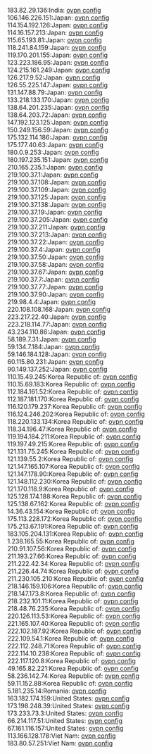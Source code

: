 183.82.29.136:India: [ovpn config](vpn/183_82_29_136.ovpn)  
106.146.226.151:Japan: [ovpn config](vpn/106_146_226_151.ovpn)  
114.154.192.126:Japan: [ovpn config](vpn/114_154_192_126.ovpn)  
114.16.157.213:Japan: [ovpn config](vpn/114_16_157_213.ovpn)  
115.65.193.81:Japan: [ovpn config](vpn/115_65_193_81.ovpn)  
118.241.84.159:Japan: [ovpn config](vpn/118_241_84_159.ovpn)  
119.170.201.155:Japan: [ovpn config](vpn/119_170_201_155.ovpn)  
123.223.186.95:Japan: [ovpn config](vpn/123_223_186_95.ovpn)  
124.215.161.249:Japan: [ovpn config](vpn/124_215_161_249.ovpn)  
126.217.9.52:Japan: [ovpn config](vpn/126_217_9_52.ovpn)  
126.55.225.147:Japan: [ovpn config](vpn/126_55_225_147.ovpn)  
131.147.88.79:Japan: [ovpn config](vpn/131_147_88_79.ovpn)  
133.218.133.170:Japan: [ovpn config](vpn/133_218_133_170.ovpn)  
138.64.201.235:Japan: [ovpn config](vpn/138_64_201_235.ovpn)  
138.64.203.72:Japan: [ovpn config](vpn/138_64_203_72.ovpn)  
147.192.123.125:Japan: [ovpn config](vpn/147_192_123_125.ovpn)  
150.249.156.59:Japan: [ovpn config](vpn/150_249_156_59.ovpn)  
175.132.114.186:Japan: [ovpn config](vpn/175_132_114_186.ovpn)  
175.177.40.63:Japan: [ovpn config](vpn/175_177_40_63.ovpn)  
180.0.9.253:Japan: [ovpn config](vpn/180_0_9_253.ovpn)  
180.197.235.151:Japan: [ovpn config](vpn/180_197_235_151.ovpn)  
210.165.235.1:Japan: [ovpn config](vpn/210_165_235_1.ovpn)  
219.100.37.1:Japan: [ovpn config](vpn/219_100_37_1.ovpn)  
219.100.37.108:Japan: [ovpn config](vpn/219_100_37_108.ovpn)  
219.100.37.109:Japan: [ovpn config](vpn/219_100_37_109.ovpn)  
219.100.37.125:Japan: [ovpn config](vpn/219_100_37_125.ovpn)  
219.100.37.138:Japan: [ovpn config](vpn/219_100_37_138.ovpn)  
219.100.37.19:Japan: [ovpn config](vpn/219_100_37_19.ovpn)  
219.100.37.205:Japan: [ovpn config](vpn/219_100_37_205.ovpn)  
219.100.37.211:Japan: [ovpn config](vpn/219_100_37_211.ovpn)  
219.100.37.213:Japan: [ovpn config](vpn/219_100_37_213.ovpn)  
219.100.37.22:Japan: [ovpn config](vpn/219_100_37_22.ovpn)  
219.100.37.4:Japan: [ovpn config](vpn/219_100_37_4.ovpn)  
219.100.37.50:Japan: [ovpn config](vpn/219_100_37_50.ovpn)  
219.100.37.58:Japan: [ovpn config](vpn/219_100_37_58.ovpn)  
219.100.37.67:Japan: [ovpn config](vpn/219_100_37_67.ovpn)  
219.100.37.7:Japan: [ovpn config](vpn/219_100_37_7.ovpn)  
219.100.37.77:Japan: [ovpn config](vpn/219_100_37_77.ovpn)  
219.100.37.90:Japan: [ovpn config](vpn/219_100_37_90.ovpn)  
219.98.4.4:Japan: [ovpn config](vpn/219_98_4_4.ovpn)  
220.108.108.168:Japan: [ovpn config](vpn/220_108_108_168.ovpn)  
223.217.22.40:Japan: [ovpn config](vpn/223_217_22_40.ovpn)  
223.218.114.77:Japan: [ovpn config](vpn/223_218_114_77.ovpn)  
43.234.110.86:Japan: [ovpn config](vpn/43_234_110_86.ovpn)  
58.189.7.31:Japan: [ovpn config](vpn/58_189_7_31.ovpn)  
59.134.7.184:Japan: [ovpn config](vpn/59_134_7_184.ovpn)  
59.146.184.128:Japan: [ovpn config](vpn/59_146_184_128.ovpn)  
60.115.80.231:Japan: [ovpn config](vpn/60_115_80_231.ovpn)  
90.149.137.252:Japan: [ovpn config](vpn/90_149_137_252.ovpn)  
110.15.49.245:Korea Republic of: [ovpn config](vpn/110_15_49_245.ovpn)  
110.15.69.183:Korea Republic of: [ovpn config](vpn/110_15_69_183.ovpn)  
112.184.161.52:Korea Republic of: [ovpn config](vpn/112_184_161_52.ovpn)  
112.187.181.170:Korea Republic of: [ovpn config](vpn/112_187_181_170.ovpn)  
116.120.179.237:Korea Republic of: [ovpn config](vpn/116_120_179_237.ovpn)  
116.124.246.202:Korea Republic of: [ovpn config](vpn/116_124_246_202.ovpn)  
118.220.133.134:Korea Republic of: [ovpn config](vpn/118_220_133_134.ovpn)  
118.34.196.47:Korea Republic of: [ovpn config](vpn/118_34_196_47.ovpn)  
119.194.184.211:Korea Republic of: [ovpn config](vpn/119_194_184_211.ovpn)  
119.197.49.215:Korea Republic of: [ovpn config](vpn/119_197_49_215.ovpn)  
121.131.75.245:Korea Republic of: [ovpn config](vpn/121_131_75_245.ovpn)  
121.139.55.2:Korea Republic of: [ovpn config](vpn/121_139_55_2.ovpn)  
121.147.165.107:Korea Republic of: [ovpn config](vpn/121_147_165_107.ovpn)  
121.147.178.90:Korea Republic of: [ovpn config](vpn/121_147_178_90.ovpn)  
121.148.112.230:Korea Republic of: [ovpn config](vpn/121_148_112_230.ovpn)  
121.170.118.9:Korea Republic of: [ovpn config](vpn/121_170_118_9.ovpn)  
125.128.174.188:Korea Republic of: [ovpn config](vpn/125_128_174_188.ovpn)  
125.138.67.162:Korea Republic of: [ovpn config](vpn/125_138_67_162.ovpn)  
14.36.43.154:Korea Republic of: [ovpn config](vpn/14_36_43_154.ovpn)  
175.113.228.172:Korea Republic of: [ovpn config](vpn/175_113_228_172.ovpn)  
175.213.67.191:Korea Republic of: [ovpn config](vpn/175_213_67_191.ovpn)  
183.105.204.131:Korea Republic of: [ovpn config](vpn/183_105_204_131.ovpn)  
1.238.165.55:Korea Republic of: [ovpn config](vpn/1_238_165_55.ovpn)  
210.91.107.56:Korea Republic of: [ovpn config](vpn/210_91_107_56.ovpn)  
211.193.27.66:Korea Republic of: [ovpn config](vpn/211_193_27_66.ovpn)  
211.222.42.34:Korea Republic of: [ovpn config](vpn/211_222_42_34.ovpn)  
211.226.44.74:Korea Republic of: [ovpn config](vpn/211_226_44_74.ovpn)  
211.230.105.210:Korea Republic of: [ovpn config](vpn/211_230_105_210.ovpn)  
218.146.159.106:Korea Republic of: [ovpn config](vpn/218_146_159_106.ovpn)  
218.147.173.8:Korea Republic of: [ovpn config](vpn/218_147_173_8.ovpn)  
218.232.101.11:Korea Republic of: [ovpn config](vpn/218_232_101_11.ovpn)  
218.48.76.235:Korea Republic of: [ovpn config](vpn/218_48_76_235.ovpn)  
220.126.113.53:Korea Republic of: [ovpn config](vpn/220_126_113_53.ovpn)  
221.165.107.40:Korea Republic of: [ovpn config](vpn/221_165_107_40.ovpn)  
222.102.187.92:Korea Republic of: [ovpn config](vpn/222_102_187_92.ovpn)  
222.109.54.1:Korea Republic of: [ovpn config](vpn/222_109_54_1.ovpn)  
222.112.248.71:Korea Republic of: [ovpn config](vpn/222_112_248_71.ovpn)  
222.114.10.238:Korea Republic of: [ovpn config](vpn/222_114_10_238.ovpn)  
222.117.120.8:Korea Republic of: [ovpn config](vpn/222_117_120_8.ovpn)  
49.165.82.221:Korea Republic of: [ovpn config](vpn/49_165_82_221.ovpn)  
58.236.142.74:Korea Republic of: [ovpn config](vpn/58_236_142_74.ovpn)  
59.11.152.88:Korea Republic of: [ovpn config](vpn/59_11_152_88.ovpn)  
5.181.235.14:Romania: [ovpn config](vpn/5_181_235_14.ovpn)  
163.182.174.159:United States: [ovpn config](vpn/163_182_174_159.ovpn)  
173.198.248.39:United States: [ovpn config](vpn/173_198_248_39.ovpn)  
173.233.73.3:United States: [ovpn config](vpn/173_233_73_3.ovpn)  
66.214.117.51:United States: [ovpn config](vpn/66_214_117_51.ovpn)  
67.161.116.157:United States: [ovpn config](vpn/67_161_116_157.ovpn)  
113.166.128.178:Viet Nam: [ovpn config](vpn/113_166_128_178.ovpn)  
183.80.57.251:Viet Nam: [ovpn config](vpn/183_80_57_251.ovpn)  
